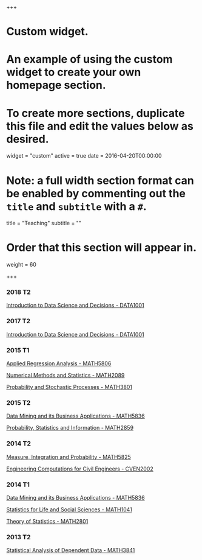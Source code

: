 +++
# Custom widget.
# An example of using the custom widget to create your own homepage section.
# To create more sections, duplicate this file and edit the values below as desired.
widget = "custom"
active = true
date = 2016-04-20T00:00:00

# Note: a full width section format can be enabled by commenting out the `title` and `subtitle` with a `#`.
title = "Teaching"
subtitle = ""

# Order that this section will appear in.
weight = 60

+++

### 2018 T2

[Introduction to Data Science and Decisions - DATA1001](http://legacy.handbook.unsw.edu.au/undergraduate/courses/2018/DATA1001.html)

### 2017 T2

[Introduction to Data Science and Decisions - DATA1001](http://legacy.handbook.unsw.edu.au/undergraduate/courses/2017/DATA1001.html)

### 2015 T1

[Applied Regression Analysis - MATH5806](http://legacy.handbook.unsw.edu.au/postgraduate/courses/2015/MATH5806.html)

[Numerical Methods and Statistics - MATH2089](http://legacy.handbook.unsw.edu.au/undergraduate/courses/2015/MATH2089.html)

[Probability and Stochastic Processes - MATH3801](http://legacy.handbook.unsw.edu.au/undergraduate/courses/2015/MATH3801.html)

### 2015 T2

[Data Mining and its Business Applications - MATH5836](http://legacy.handbook.unsw.edu.au/postgraduate/courses/2015/MATH5836.html)

[Probability, Statistics and Information - MATH2859](http://legacy.handbook.unsw.edu.au/undergraduate/courses/2015/MATH2859.html)

### 2014 T2

[Measure, Integration and Probability - MATH5825](http://legacy.handbook.unsw.edu.au/postgraduate/courses/2014/MATH5825.html)

[Engineering Computations for Civil Engineers - CVEN2002](http://legacy.handbook.unsw.edu.au/undergraduate/courses/2014/CVEN2002.html)

### 2014 T1

[Data Mining and its Business Applications - MATH5836](http://legacy.handbook.unsw.edu.au/postgraduate/courses/2014/MATH5836.html)

[Statistics for Life and Social Sciences - MATH1041](http://legacy.handbook.unsw.edu.au/undergraduate/courses/2014/MATH1041.html)

[Theory of Statistics - MATH2801](http://legacy.handbook.unsw.edu.au/undergraduate/courses/2014/MATH2801.html)

### 2013 T2

[Statistical Analysis of Dependent Data - MATH3841](http://legacy.handbook.unsw.edu.au/undergraduate/courses/2013/MATH3841.html)